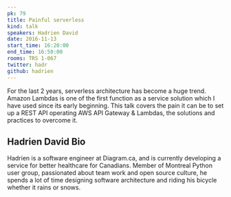 ```yaml
---
pk: 79
title: Painful serverless
kind: talk
speakers: Hadrien David
date: 2016-11-13
start_time: 16:20:00
end_time: 16:50:00
rooms: TRS 1-067
twitter: hadr
github: hadrien
---
```


For the last 2 years, serverless architecture has become a huge trend. Amazon Lambdas is one of the first function as a service solution which I have used since its early beginning. This talk covers the pain it can be to set up a REST API operating AWS API Gateway & Lambdas, the solutions and practices to overcome it.

## Hadrien David Bio

Hadrien is a software engineer at Diagram.ca, and is currently developing a service for better healthcare for Canadians. Member of Montreal Python user group, passionated about team work and open source culture, he spends a lot of time designing software architecture and riding his bicycle whether it rains or snows.